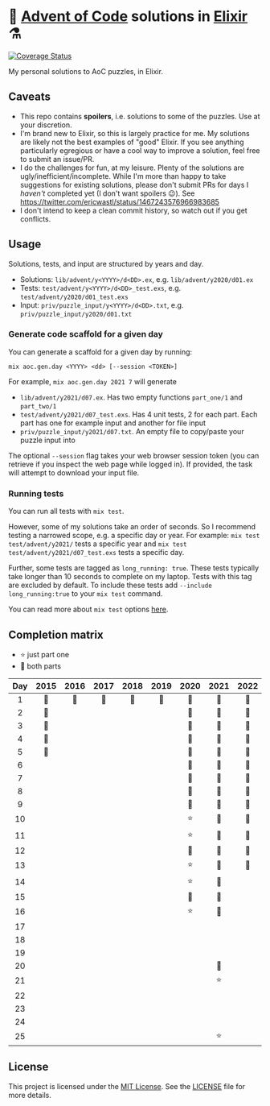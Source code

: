# 🎄 [Advent of Code](https://adventofcode.com/) solutions in [Elixir](https://elixir-lang.org/) ⚗️

[![Coverage Status](https://coveralls.io/repos/github/ed-flanagan/advent-of-code-solutions-elixir/badge.svg?branch=main)](https://coveralls.io/github/ed-flanagan/advent-of-code-solutions-elixir?branch=main)

My personal solutions to AoC puzzles, in Elixir.

## Caveats

* This repo contains **spoilers**, i.e. solutions to some of the puzzles. Use at
  your discretion.
* I'm brand new to Elixir, so this is largely practice for me. My solutions are
  likely not the best examples of "good" Elixir. If you see anything
  particularly egregious or have a cool way to improve a solution, feel
  free to submit an issue/PR.
* I do the challenges for fun, at my leisure. Plenty of the solutions are
  ugly/inefficient/incomplete. While I'm more than happy to take suggestions for
  existing solutions, please don't submit PRs for days I _haven't_ completed
  yet (I don't want spoilers 😉). See
  https://twitter.com/ericwastl/status/1467243576966983685
* I don't intend to keep a clean commit history, so watch out if you get
  conflicts.

## Usage

Solutions, tests, and input are structured by years and day.
* Solutions: `lib/advent/y<YYYY>/d<DD>.ex`, e.g. `lib/advent/y2020/d01.ex`
* Tests: `test/advent/y<YYYY>/d<DD>_test.exs`, e.g. `test/advent/y2020/d01_test.exs`
* Input: `priv/puzzle_input/y<YYYY>/d<DD>.txt`, e.g. `priv/puzzle_input/y2020/d01.txt`

### Generate code scaffold for a given day

You can generate a scaffold for a given day by running:

```
mix aoc.gen.day <YYYY> <dd> [--session <TOKEN>]
```

For example, `mix aoc.gen.day 2021 7` will generate

* `lib/advent/y2021/d07.ex`. Has two empty functions `part_one/1` and
  `part_two/1`
* `test/advent/y2021/d07_test.exs`. Has 4 unit tests, 2 for each part. Each
  part has one for example input and another for file input
* `priv/puzzle_input/y2021/d07.txt`. An empty file to copy/paste your puzzle
  input into

The optional `--session` flag takes your web browser session token (you can
retrieve if you inspect the web page while logged in). If provided, the task
will attempt to download your input file.

### Running tests

You can run all tests with `mix test`.

However, some of my solutions take an order of seconds. So I recommend testing
a narrowed scope, e.g. a specific day or year.
For example: `mix test test/advent/y2021/` tests a specific year and
`mix test test/advent/y2021/d07_test.exs` tests a specific day.

Further, some tests are tagged as `long_running: true`. These tests typically
take longer than 10 seconds to complete on my laptop. Tests with this
tag are excluded by default. To include these tests add
`--include long_running:true` to your `mix test` command.

You can read more about `mix test` options
[here](https://hexdocs.pm/mix/Mix.Tasks.Test.html).

## Completion matrix

* ⭐ just part one
* 🌟 both parts

| Day | 2015 | 2016 | 2017 | 2018 | 2019 | 2020 | 2021 | 2022 | 2023 | 2024 |
| :-: | :--: | :--: | :--: | :--: | :--: | :--: | :--: | :--: | :--: | :--: |
| 1   | 🌟   | 🌟   | 🌟   | 🌟   | 🌟   | 🌟   | 🌟   | 🌟   | 🌟   | 🌟   |
| 2   | 🌟   |      |      |      |      | 🌟   | 🌟   | 🌟   | 🌟   | 🌟   |
| 3   | 🌟   |      |      |      |      | 🌟   | 🌟   | 🌟   | 🌟   | 🌟   |
| 4   | 🌟   |      |      |      |      | 🌟   | 🌟   | 🌟   | 🌟   |      |
| 5   | 🌟   |      |      |      |      | 🌟   | 🌟   | 🌟   |      |      |
| 6   |      |      |      |      |      | 🌟   | 🌟   | 🌟   | 🌟   |      |
| 7   |      |      |      |      |      | 🌟   | 🌟   | 🌟   |      |      |
| 8   |      |      |      |      |      | 🌟   | 🌟   | 🌟   |      |      |
| 9   |      |      |      |      |      | 🌟   | 🌟   | 🌟   |      |      |
| 10  |      |      |      |      |      | ⭐   | 🌟   | 🌟   |      |      |
| 11  |      |      |      |      |      | ⭐   | 🌟   | 🌟   |      |      |
| 12  |      |      |      |      |      | 🌟   | 🌟   | 🌟   |      |      |
| 13  |      |      |      |      |      | ⭐   | 🌟   | 🌟   |      |      |
| 14  |      |      |      |      |      | ⭐   | 🌟   |      |      |      |
| 15  |      |      |      |      |      | 🌟   | 🌟   |      |      |      |
| 16  |      |      |      |      |      | ⭐   | 🌟   |      |      |      |
| 17  |      |      |      |      |      |      |      |      |      |      |
| 18  |      |      |      |      |      |      |      |      |      |      |
| 19  |      |      |      |      |      |      |      |      |      |      |
| 20  |      |      |      |      |      |      | 🌟   |      |      |      |
| 21  |      |      |      |      |      |      | ⭐   |      |      |      |
| 22  |      |      |      |      |      |      |      |      |      |      |
| 23  |      |      |      |      |      |      |      |      |      |      |
| 24  |      |      |      |      |      |      |      |      |      |      |
| 25  |      |      |      |      |      |      | ⭐   |      |      |      |

## License

This project is licensed under the
[MIT License](https://choosealicense.com/licenses/mit/). See the
[LICENSE](https://github.com/ed-flanagan/advent-of-code-solutions-elixir/blob/main/LICENSE)
file for more details.
